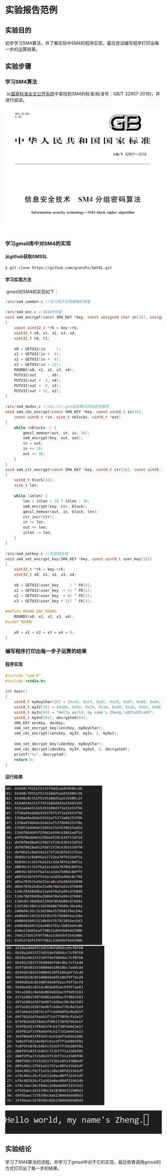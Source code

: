 # 实验报告范例

##  实验目的

​	初步学习SM4算法，并了解实际中SM4的程序实现，最后尝试编写程序打印出每一步的运算结果。

##  实验步骤

###  学习SM4算法

​	从[国家标准全文公开系统](http://openstd.samr.gov.cn/)中查找到SM4的标准(标准号：GB/T 32907-2016)，并进行阅读。

<img src="..\pic\experiment2-1.png" alt="experiment2-1" style="zoom:67%;" />

###  学习gmsll库中对SM4的实现

####  从github获取GMSSL

```shell
$ git clone https://github.com/guanzhi/GmSSL.git
```

####  学习实现方法

​	gmssl对SM4的实现如下：

```c
/src/sm4_common.c //定义用于合成置换的常量
    
/src/sm4_enc.c //基本的加密
void sm4_encrypt(const SM4_KEY *key, const unsigned char in[16], unsigned char out[16])
{
	const uint32_t *rk = key->rk;
	uint32_t x0, x1, x2, x3, x4;
	uint32_t t0, t1;

	x0 = GETU32(in     );
	x1 = GETU32(in +  4);
	x2 = GETU32(in +  8);
	x3 = GETU32(in + 12);
	ROUNDS(x0, x1, x2, x3, x4);
	PUTU32(out     , x0);
	PUTU32(out +  4, x4);
	PUTU32(out +  8, x3);
	PUTU32(out + 12, x2);
}

/src/sm4_modes.c //cbc,ctr,gcm加密模式的加密及解密
void sm4_cbc_encrypt(const SM4_KEY *key, const uint8_t iv[16],
	const uint8_t *in, size_t nblocks, uint8_t *out)
{
	while (nblocks--) {
		gmssl_memxor(out, in, iv, 16);
		sm4_encrypt(key, out, out);
		iv = out;
		in += 16;
		out += 16;
	}
}
void sm4_ctr_encrypt(const SM4_KEY *key, uint8_t ctr[16], const uint8_t *in, size_t inlen, uint8_t *out)
{
	uint8_t block[16];
	size_t len;

	while (inlen) {
		len = inlen < 16 ? inlen : 16;
		sm4_encrypt(key, ctr, block);
		gmssl_memxor(out, in, block, len);
		ctr_incr(ctr);
		in += len;
		out += len;
		inlen -= len;
	}
}

/src/sm4_setkey.c //轮密钥生成
void sm4_set_encrypt_key(SM4_KEY *key, const uint8_t user_key[16])
{
	uint32_t *rk = key->rk;
	uint32_t x0, x1, x2, x3, x4;

	x0 = GETU32(user_key     ) ^ FK[0];
	x1 = GETU32(user_key  + 4) ^ FK[1];
	x2 = GETU32(user_key  + 8) ^ FK[2];
	x3 = GETU32(user_key + 12) ^ FK[3];

#define ROUND ENC_ROUND
	ROUNDS(x0, x1, x2, x3, x4);
#undef ROUND

	x0 = x1 = x2 = x3 = x4 = 0;
}
```

###  编写程序打印出每一步子运算的结果

####  程序实现

```c
#include “sm4.h”
#include <stdio.h>

int main()
{
	uint8_t myKeyChar[16] = {0x42, 0xC4, 0xEC, 0xCD, 0x87, 0x80, 0xA4, 0x72, 0x93, 0xE9, 0x54, 0xCB, 0xE3, 0x97, 0x95, 0xCB};
	uint8_t myIV[16] = {0xDA, 0xD2, 0xCA, 0x10, 0x09, 0x2E, 0x63, 0xBE, 0xA6, 0x39, 0xB8, 0x44, 0x82, 0x50, 0xF0, 0x27};
	uint8_t myIn[64] = "Hello world, my name's Zheng.\x03\x03\x03";
	uint8_t myOut[64], decrypted[64];
	SM4_KEY encKey, decKey;
	sm4_set_encrypt_key(&encKey, myKeyChar);
	sm4_cbc_encrypt(&encKey, myIV, myIn, 2, myOut);

	sm4_set_decrypt_key(&decKey, myKeyChar);
	sm4_cbc_decrypt(&decKey, myIV, myOut, 2, decrypted);
	printf("%s", decrypted);
	return 0;
}


```

#### 运行结果

<img src="..\pic\experiment2-3.png" alt="experiment2-3" style="zoom:50%;" /><img src="..\pic\experiment2-2.png" alt="experiment2-2" style="zoom:50%;" />

![experiment2-4](..\pic\experiment2-4.png)

## 实验结论

​	学习了SM4算法的流程，并学习了gmssl中对于它的实现，最后依靠调用gmssl的方式打印出了每一步的结果。